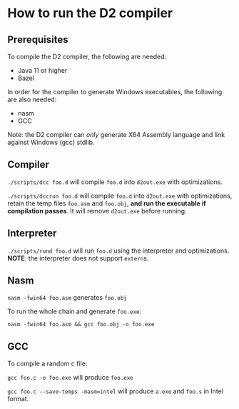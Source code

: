 # How to run the D2 compiler

## Prerequisites

To compile the D2 compiler, the following are needed:

   * Java 11 or higher
   * Bazel

In order for the compiler to generate Windows executables, the following are also needed:
   * nasm
   * GCC

Note: the D2 compiler can *only* generate X64 Assembly language and link against
Windows (gcc) stdlib.

## Compiler

`./scripts/dcc foo.d` will compile `foo.d` into `d2out.exe` with optimizations.

`./scripts/dccrun foo.d` will compile `foo.d` into `d2out.exe` with optimizations,
retain the temp files `foo.asm` and `foo.obj`, **and run the executable if
compilation passes**. It will remove `d2out.exe` before running.


## Interpreter

`./scripts/rund foo.d` will run `foo.d` using the interpreter and optimizations.
**NOTE**: the interpreter does not support `extern`s.


## Nasm

`nasm -fwin64 foo.asm` generates `foo.obj`

To run the whole chain and generate `foo.exe`:

`nasm -fwin64 foo.asm && gcc foo.obj -o foo.exe`


## GCC

To compile a random c file:

`gcc foo.c -o foo.exe` will produce `foo.exe`

`gcc foo.c --save-temps -masm=intel` will produce `a.exe` and `foo.s` in Intel
format.
